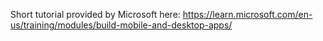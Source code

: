 Short tutorial provided by Microsoft here: https://learn.microsoft.com/en-us/training/modules/build-mobile-and-desktop-apps/